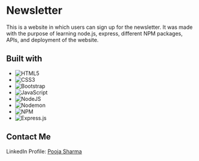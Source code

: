 # Newsletter

This is a website in which users can sign up for the newsletter. It was made with the purpose of learning node.js, express, different NPM packages, APIs, and deployment of the website.

## Built with

* ![HTML5](https://img.shields.io/badge/html5-%23E34F26.svg?style=for-the-badge&logo=html5&logoColor=white)
* ![CSS3](https://img.shields.io/badge/css3-%231572B6.svg?style=for-the-badge&logo=css3&logoColor=white)
* ![Bootstrap](https://img.shields.io/badge/bootstrap-%238511FA.svg?style=for-the-badge&logo=bootstrap&logoColor=white)
* ![JavaScript](https://img.shields.io/badge/javascript-%23323330.svg?style=for-the-badge&logo=javascript&logoColor=%23F7DF1E)
* ![NodeJS](https://img.shields.io/badge/node.js-6DA55F?style=for-the-badge&logo=node.js&logoColor=white)
* ![Nodemon](https://img.shields.io/badge/NODEMON-%23323330.svg?style=for-the-badge&logo=nodemon&logoColor=%BBDEAD)
* ![NPM](https://img.shields.io/badge/NPM-%23CB3837.svg?style=for-the-badge&logo=npm&logoColor=white)
* ![Express.js](https://img.shields.io/badge/express.js-%23404d59.svg?style=for-the-badge&logo=express&logoColor=%2361DAFB)

## Contact Me
LinkedIn Profile: [Pooja Sharma](https://www.linkedin.com/in/pooja-sharma-a80458222/)
